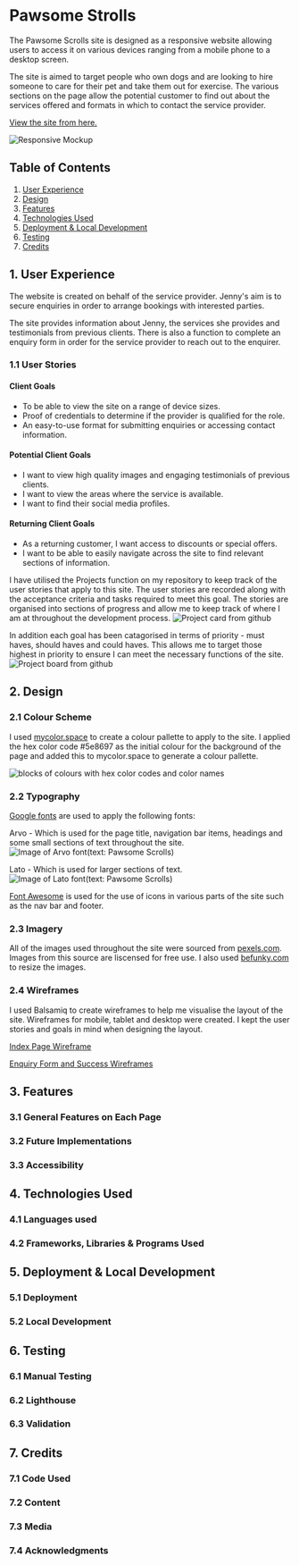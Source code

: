 # **Pawsome Strolls**

The Pawsome Scrolls site is designed as a responsive website allowing users to access it on various devices ranging from a mobile phone to a desktop screen. 

 The site is aimed to target people who own dogs and are looking to hire someone to care for their pet and take them out for exercise. The various sections on the page allow the potential customer to find out about the services offered and formats in which to contact the service provider. 

[View the site from here.](https://chandni-l5.github.io/pawsome-strolls/)

![Responsive Mockup](documentation/responsive%20shot.jpg)

## Table of Contents  
1. [User Experience](#user-experience)
2. [Design](#design)
3. [Features](#features)
4. [Technologies Used](#technologies-used)
5. [Deployment & Local Development](#deployment-&-local-development)
6. [Testing](#testing)
7. [Credits](#credits)

## 1. User Experience
The website is created on behalf of the service provider. Jenny's aim is to secure enquiries in order to arrange bookings with interested parties. 

The site provides information about Jenny, the services she provides and testimonials from previous clients. There is also a function to complete an enquiry form in order for the service provider to reach out to the enquirer. 

### 1.1 User Stories
#### Client Goals 
- To be able to view the site on a range of device sizes.
- Proof of credentials to determine if the provider is qualified for the role.
- An easy-to-use format for submitting enquiries or accessing contact information. 

#### Potential Client Goals 
- I want to view high quality images and engaging testimonials of previous clients.
- I want to view the areas where the service is available.
- I want to find their social media profiles.

#### Returning Client Goals
- As a returning customer, I want access to discounts or special offers.
- I want to be able to easily navigate across the site to find relevant sections of information.


I have utilised the Projects function on my repository to keep track of the user stories that apply to this site. The user stories are recorded along with the acceptance criteria and tasks required to meet this goal. The stories are organised into sections of progress and allow me to keep track of where I am at throughout the development process. 
![Project card from github](/documentation/project%20goals%201.png)

In addition each goal has been catagorised in terms of priority - must haves, should haves and could haves. This allows me to target those highest in priority to ensure I can meet the necessary functions of the site. 
![Project board from github](/documentation/project%20goals%202.png)

## 2. Design
### 2.1 Colour Scheme
I used [mycolor.space](https://mycolor.space/) to create a colour pallette to apply to the site. I applied the hex color code #5e8697 as the initial colour for the background of the page and added this to mycolor.space to generate a colour pallette. 

![blocks of colours with hex color codes and color names](/documentation/color-pallette.png)

### 2.2 Typography
[Google fonts](https://fonts.google.com/) are used to apply the following fonts:

Arvo - Which is used for the page title, navigation bar items, headings and some small sections of text throughout the site.
![Image of Arvo font(text: Pawsome Scrolls)](/documentation/arvo%20font.png) 

Lato - Which is used for larger sections of text.
![Image of Lato font(text: Pawsome Scrolls)](/documentation/lato%20font.png)

[Font Awesome](https://fontawesome.com/) is used for the use of icons in various parts of the site such as the nav bar and footer.

### 2.3 Imagery
All of the images used throughout the site were sourced from [pexels.com](https://www.pexels.com/). Images from this source are liscensed for free use. I also used [befunky.com](https://www.befunky.com/dashboard/) to resize the images.

### 2.4 Wireframes
I used Balsamiq to create wireframes to help me visualise the layout of the site. Wireframes for mobile, tablet and desktop were created. I kept the user stories and goals in mind when designing the layout. 

[Index Page Wireframe](/documentation/wireframes.jpg)

[Enquiry Form and Success Wireframes](/documentation/wireframes%202.png)

## 3. Features
### 3.1 General Features on Each Page
### 3.2 Future Implementations
### 3.3 Accessibility

## 4. Technologies Used
### 4.1 Languages used 
### 4.2 Frameworks, Libraries & Programs Used

## 5. Deployment & Local Development 
### 5.1 Deployment 
### 5.2 Local Development 

## 6. Testing
### 6.1 Manual Testing
### 6.2 Lighthouse
### 6.3 Validation

## 7. Credits
### 7.1 Code Used
### 7.2 Content
### 7.3 Media
### 7.4 Acknowledgments

